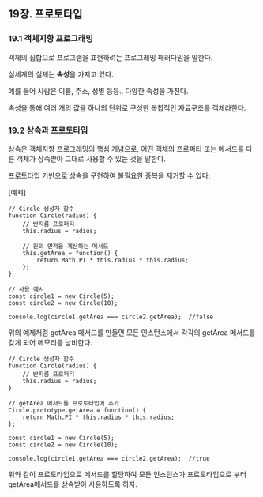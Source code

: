 ## 19장. 프로토타입

### 19.1 객체지향 프로그래밍

객체의 집합으로 프로그램을 표현하려는 프로그래밍 패러다임을 말한다.

실세계의 실체는 **속성**을 가지고 있다.

예를 들어 사람은 이름, 주소, 성별 등등.. 다양한 속성을 가진다.

속성을 통해 여러 개의 값을 하나의 단위로 구성한 복합적인 자료구조를 객체라한다.

### 19.2 상속과 프로토타입

상속은 객체지향 프로그래밍의 핵심 개념으로, 어떤 객체의 프로퍼티 또는 메서드를 다른 객체가 상속받아 그대로 사용할 수 있는 것을 말한다.

프로토타입 기반으로 상속을 구현하여 불필요한 중복을 제거할 수 있다.

[예제]
```
// Circle 생성자 함수
function Circle(radius) {
    // 반지름 프로퍼티
    this.radius = radius;
    
    // 원의 면적을 계산하는 메서드
    this.getArea = function() {
        return Math.PI * this.radius * this.radius;
    };
}

// 사용 예시
const circle1 = new Circle(5);
const circle2 = new Circle(10);

console.log(circle1.getArea === circle2.getArea);  //false

```

위의 예제처럼 getArea 메서드를 만들면 모든 인스턴스에서 각각의 getArea 메서드를 갖게 되어 메모리를 낭비한다.

```
// Circle 생성자 함수
function Circle(radius) {
    // 반지름 프로퍼티
    this.radius = radius;
}

// getArea 메서드를 프로토타입에 추가
Circle.prototype.getArea = function() {
    return Math.PI * this.radius * this.radius;
};

const circle1 = new Circle(5);
const circle2 = new Circle(10);

console.log(circle1.getArea === circle2.getArea);  //true
```

위와 같이 프로토타입으로 메서드를 할당하여 모든 인스턴스가 프로토타입으로 부터 getArea메서드를 상속받아 사용하도록 하자.
